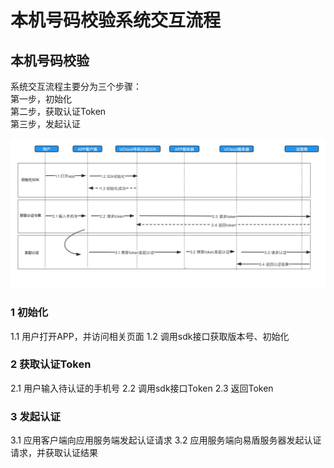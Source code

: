 # 本机号码校验系统交互流程

## 本机号码校验

系统交互流程主要分为三个步骤：   
第一步，初始化   
第二步，获取认证Token    
第三步，发起认证    

![图片](../images/guide/本机号码校验系统交互流程.png)

### 1 初始化
1.1 用户打开APP，并访问相关页面
1.2 调用sdk接口获取版本号、初始化

### 2 获取认证Token
2.1 用户输入待认证的手机号
2.2 调用sdk接口Token
2.3 返回Token

### 3 发起认证
3.1 应用客户端向应用服务端发起认证请求
3.2 应用服务端向易盾服务器发起认证请求，并获取认证结果

